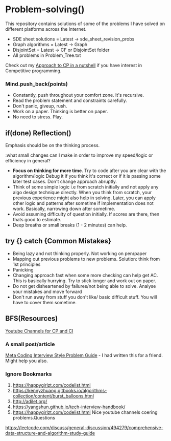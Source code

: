 # Problem-solving()
This repository contains solutions of some of the problems I have solved on different platforms across the Internet.

- SDE sheet solutions = Latest -> sde_sheet_revision_probs
- Graph algorithms = Latest -> Graph
- DisjointSet = Latest -> CF or DisjointSet folder
- All problems in Problem_Tree.txt


Check out my [Approach to CP in a nutshell](https://github.com/sankalp1999/3rdSem-Data-Structures-Lab#some-thoughts---cp-related) if you have interest in Competitive programming.

### Mind.push_back(points)
- Constantly, push throughout your comfort zone. It's recursive.
- Read the problem statement and constraints carefully. 
- Don't panic, giveup, rush.
- Work on a paper. Thinking is better on paper.
- No need to stress. Play.

## if(done) Reflection()
Emphasis should be on the thinking process.

:what small changes can I make in order to improve my speed/logic or efficiency in general?

- **Focus on thinking for more time**. Try to code after you are clear with the algorithm/logic
  Debug it if you think it's correct or if it is passing some later
test cases. Don't change approach abruptly.
- Think of some simple logic i.e from scratch initially and not apply any algo design technique directly. When you think from scratch, your previous experience might also help in solving. Later, you can apply other logic and patterns after sometime if implementation does not work. Basically, narrowing down after sometime.
- Avoid assuming difficulty of question initially. If scores are there, then thats good to estimate.
- Deep breaths or small breaks (1 - 2 minutes) can help.


## try {} catch {Common Mistakes}
-  Being lazy and not thinking properly. Not working on pen/paper
-  Mapping out previous problems to new problems. Solution: think from 1st principles
- Panicking
- Changing approach fast when some more checking can help get AC. This is basically hurrying. Try to stick longer and work out on paper.
- Do not get disheartened by failures/not being able to solve. Analyse your mistakes and move forward
- Don't run away from stuff you don't like/ basic difficult stuff. You will have to cover them sometime. 

## BFS(Resources)

[Youtube Channels for CP and CI](YoutubeChannels.md)
### A small post/article
[Meta Coding Interview Style Problem Guide](https://docs.google.com/document/d/1Cl0PZh6MQcb9XgcmiBkUXcoY7ahi7hO5sSRqwfU16Mc/edit#) - I had written this for a friend. Might help you also.

### Ignore Bookmarks 
1. https://happygirlzt.com/codelist.html
2. https://kennyzhuang.gitbooks.io/algorithms-collection/content/burst_balloons.html
3. http://adilet.org/
4. https://yangshun.github.io/tech-interview-handbook/
5. https://happygirlzt.com/codelist.html Nice youtube channels coering problems.Questions 

https://leetcode.com/discuss/general-discussion/494279/comprehensive-data-structure-and-algorithm-study-guide


